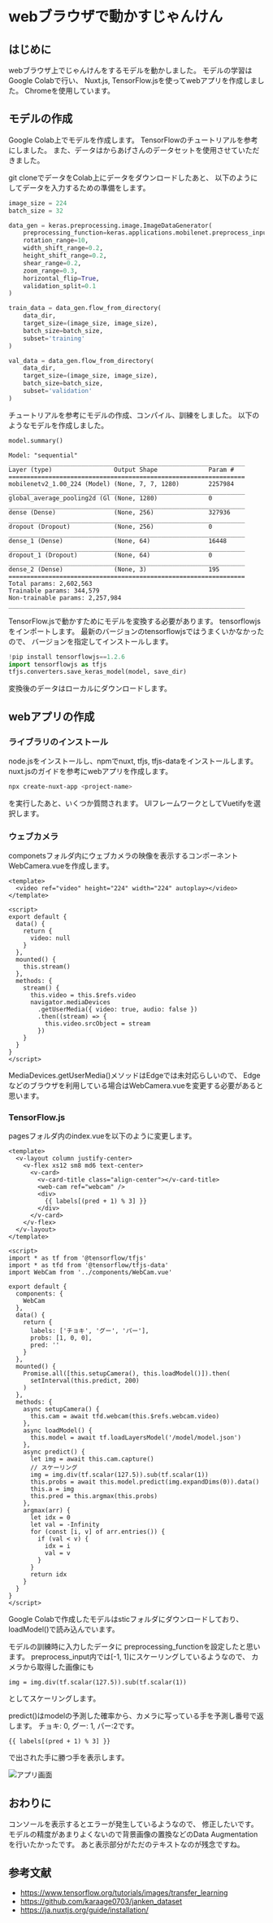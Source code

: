 # webブラウザで動かすじゃんけん

## はじめに
webブラウザ上でじゃんけんをするモデルを動かしました。
モデルの学習はGoogle Colabで行い、
Nuxt.js, TensorFlow.jsを使ってwebアプリを作成しました。
Chromeを使用しています。

## モデルの作成
Google Colab上でモデルを作成します。
TensorFlowのチュートリアルを参考にしました。
また、データはからあげさんのデータセットを使用させていただきました。

git cloneでデータをColab上にデータをダウンロードしたあと、
以下のようにしてデータを入力するための準備をします。
```python
image_size = 224
batch_size = 32

data_gen = keras.preprocessing.image.ImageDataGenerator(
    preprocessing_function=keras.applications.mobilenet.preprocess_input,
    rotation_range=10,
    width_shift_range=0.2,
    height_shift_range=0.2,
    shear_range=0.2,
    zoom_range=0.3,
    horizontal_flip=True,
    validation_split=0.1
)

train_data = data_gen.flow_from_directory(
    data_dir,
    target_size=(image_size, image_size),
    batch_size=batch_size,
    subset='training'
)

val_data = data_gen.flow_from_directory(
    data_dir,
    target_size=(image_size, image_size),
    batch_size=batch_size,
    subset='validation'
)
```
チュートリアルを参考にモデルの作成、コンパイル、訓練をしました。
以下のようなモデルを作成しました。
```python
model.summary()
```
```:output
Model: "sequential"
_________________________________________________________________
Layer (type)                 Output Shape              Param #   
=================================================================
mobilenetv2_1.00_224 (Model) (None, 7, 7, 1280)        2257984   
_________________________________________________________________
global_average_pooling2d (Gl (None, 1280)              0         
_________________________________________________________________
dense (Dense)                (None, 256)               327936    
_________________________________________________________________
dropout (Dropout)            (None, 256)               0         
_________________________________________________________________
dense_1 (Dense)              (None, 64)                16448     
_________________________________________________________________
dropout_1 (Dropout)          (None, 64)                0         
_________________________________________________________________
dense_2 (Dense)              (None, 3)                 195       
=================================================================
Total params: 2,602,563
Trainable params: 344,579
Non-trainable params: 2,257,984
_________________________________________________________________
```
TensorFlow.jsで動かすためにモデルを変換する必要があります。
tensorflowjsをインポートします。
最新のバージョンのtensorflowjsではうまくいかなかったので、
バージョンを指定してインストールします。
```python
!pip install tensorflowjs==1.2.6
import tensorflowjs as tfjs
tfjs.converters.save_keras_model(model, save_dir)
```
変換後のデータはローカルにダウンロードします。

## webアプリの作成
### ライブラリのインストール
node.jsをインストールし、npmでnuxt, tfjs, tfjs-dataをインストールします。
nuxt.jsのガイドを参考にwebアプリを作成します。
```powershell
npx create-nuxt-app <project-name>
```
を実行したあと、いくつか質問されます。
UIフレームワークとしてVuetifyを選択します。

### ウェブカメラ
componetsフォルダ内にウェブカメラの映像を表示するコンポーネントWebCamera.vueを作成します。
```:WebCamera.vue
<template>
  <video ref="video" height="224" width="224" autoplay></video>
</template>

<script>
export default {
  data() {
    return {
      video: null
    }
  },
  mounted() {
    this.stream()
  },
  methods: {
    stream() {
      this.video = this.$refs.video
      navigator.mediaDevices
        .getUserMedia({ video: true, audio: false })
        .then((stream) => {
          this.video.srcObject = stream
        })
    }
  }
}
</script>
```
MediaDevices.getUserMedia()メソッドはEdgeでは未対応らしいので、
Edgeなどのブラウザを利用している場合はWebCamera.vueを変更する必要があると思います。

### TensorFlow.js
pagesフォルダ内のindex.vueを以下のように変更します。
```:index.vue
<template>
  <v-layout column justify-center>
    <v-flex xs12 sm8 md6 text-center>
      <v-card>
        <v-card-title class="align-center"></v-card-title>
        <web-cam ref="webcam" />
        <div>
          {{ labels[(pred + 1) % 3] }}
        </div>
      </v-card>
    </v-flex>
  </v-layout>
</template>

<script>
import * as tf from '@tensorflow/tfjs'
import * as tfd from '@tensorflow/tfjs-data'
import WebCam from '../components/WebCam.vue'

export default {
  components: {
    WebCam
  },
  data() {
    return {
      labels: ['チョキ', 'グー', 'パー'],
      probs: [1, 0, 0],
      pred: ''
    }
  },
  mounted() {
    Promise.all([this.setupCamera(), this.loadModel()]).then(
      setInterval(this.predict, 200)
    )
  },
  methods: {
    async setupCamera() {
      this.cam = await tfd.webcam(this.$refs.webcam.video)
    },
    async loadModel() {
      this.model = await tf.loadLayersModel('/model/model.json')
    },
    async predict() {
      let img = await this.cam.capture()
      // スケーリング
      img = img.div(tf.scalar(127.5)).sub(tf.scalar(1))
      this.probs = await this.model.predict(img.expandDims(0)).data()
      this.a = img
      this.pred = this.argmax(this.probs)
    },
    argmax(arr) {
      let idx = 0
      let val = -Infinity
      for (const [i, v] of arr.entries()) {
        if (val < v) {
          idx = i
          val = v
        }
      }
      return idx
    }
  }
}
</script>
```
Google Colabで作成したモデルはsticフォルダにダウンロードしており、
loadModel()で読み込んでいます。

モデルの訓練時に入力したデータに
preprocessing_functionを設定したと思います。
preprocess_input内では[-1, 1]にスケーリングしているようなので、
カメラから取得した画像にも
```
img = img.div(tf.scalar(127.5)).sub(tf.scalar(1))
```
としてスケーリングします。

predict()はmodelの予測した確率から、カメラに写っている手を予測し番号で返します。
チョキ: 0, グー: 1, パー:2です。
```
{{ labels[(pred + 1) % 3] }}
```
で出された手に勝つ手を表示します。

![アプリ画面](../images/chap02_janken_app.jpg)

## おわりに
コンソールを表示するとエラーが発生しているようなので、
修正したいです。
モデルの精度があまりよくないので背景画像の置換などのData Augmentationを行いたかったです。
あと表示部分がただのテキストなのが残念ですね。

## 参考文献
- https://www.tensorflow.org/tutorials/images/transfer_learning
- https://github.com/karaage0703/janken_dataset
- https://ja.nuxtjs.org/guide/installation/
